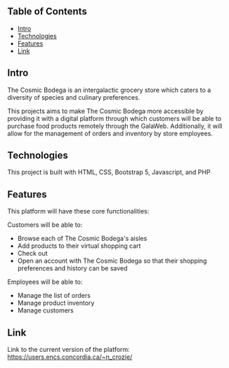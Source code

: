 ## Table of Contents
* [Intro](#intro)
* [Technologies](#technologies)
* [Features](#features)
* [Link](#link)

## Intro

The Cosmic Bodega is an intergalactic grocery store which caters to a diversity of species and culinary preferences. 

This projects aims to make The Cosmic Bodega more accessible by providing it with a digital platform through which customers will be able to purchase food products remotely through the GalaWeb. Additionally, it will allow for the management of orders and inventory by store employees.

## Technologies

This project is built with HTML, CSS, Bootstrap 5, Javascript, and PHP


## Features

This platform will have these core functionalities:

Customers will be able to:
* Browse each of The Cosmic Bodega's aisles
* Add products to their virtual shopping cart
* Check out
* Open an account with The Cosmic Bodega so that their shopping preferences and history can be saved

Employees will be able to:
* Manage the list of orders
* Manage product inventory
* Manage customers

## Link
Link to the current version of the platform: 
https://users.encs.concordia.ca/~n_crozie/



